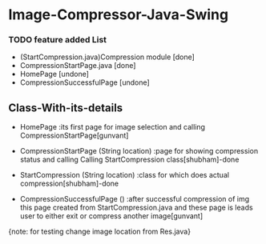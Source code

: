 # Image-Compressor-Java-Swing

### TODO feature added List
- (StartCompression.java)Compression module [done]
- CompressionStartPage.java [done]
- HomePage [undone]
- CompressionSuccessfulPage [undone]


## Class-With-its-details

- HomePage :its first page for image selection and calling CompressionStartPage[gunvant]

- CompressionStartPage (String location)  :page for showing compression status and calling Calling StartCompression class[shubham]-done

- StartCompression (String location) :class for which does actual compression[shubham]-done

- CompressionSuccessfulPage () :after successful compression of img this page created from StartCompression.java and these page is leads user to either exit or compress another image[gunvant]


{note: for testing change image location from Res.java}
